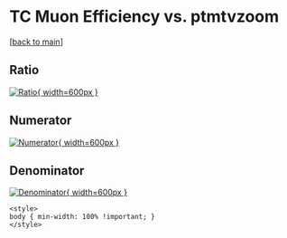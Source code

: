# TC Muon Efficiency vs. ptmtvzoom

[[back to main](./)]



## Ratio

[![Ratio](../mtv/var/TC_13_eff_ptmtvzoom.png){ width=600px }](../mtv/var/TC_13_eff_ptmtvzoom.pdf)

## Numerator

[![Numerator](../mtv/num/TC_13_eff_ptmtvzoom_num0.png){ width=600px }](../mtv/num/TC_13_eff_ptmtvzoom_num0.pdf)

## Denominator

[![Denominator](../mtv/den/TC_13_eff_ptmtvzoom_den.png){ width=600px }](../mtv/den/TC_13_eff_ptmtvzoom_den.pdf)


``` {=html}
<style>
body { min-width: 100% !important; }
</style>
```

